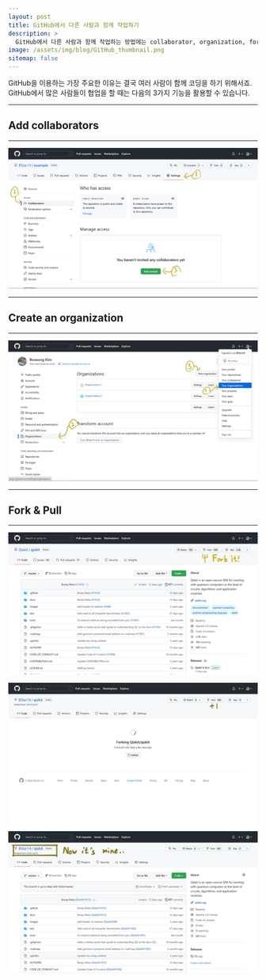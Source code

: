 ```yaml
---
layout: post
title: GitHub에서 다른 사람과 함께 작업하기
description: >
  GitHub에서 다른 사람과 함께 작업하는 방법에는 collaborator, organization, fork & pull 방법이 있습니다.
image: /assets/img/blog/GitHub_thumbnail.png
sitemap: false
---
```


GitHub을 이용하는 가장 주요한 이유는 결국 여러 사람이 함께 코딩을 하기 위해서죠.  
GitHub에서 많은 사람들이 협업을 할 때는 다음의 3가지 기능을 활용할 수 있습니다.

---
## Add collaborators
---

![](/assets/img/blog/2022-03-24-how-to-collaborate-with-others-on-github-01.jpg)

---
## Create an organization
---

![](/assets/img/blog/2022-03-24-how-to-collaborate-with-others-on-github-02.jpg)

---
## Fork & Pull
---

![](/assets/img/blog/2022-03-24-how-to-collaborate-with-others-on-github-03.jpg)

![](/assets/img/blog/2022-03-24-how-to-collaborate-with-others-on-github-04.jpg)

![](/assets/img/blog/2022-03-24-how-to-collaborate-with-others-on-github-05.jpg)

